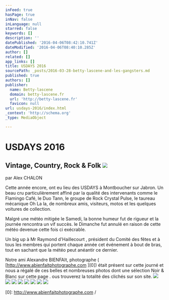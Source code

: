 ```yaml
---
inFeed: true
hasPage: true
inNav: false
inLanguage: null
starred: false
keywords: []
description: ''
datePublished: '2016-04-06T08:42:10.741Z'
dateModified: '2016-04-06T08:40:10.285Z'
author: []
related: []
app_links: []
title: USDAYS 2016
sourcePath: _posts/2016-03-28-betty-lascene-and-les-gangsters.md
published: true
authors: []
publisher:
  name: Betty-lascene
  domain: betty-lascene.fr
  url: 'http://betty-lascene.fr'
  favicon: null
url: usdays-2016/index.html
_context: 'http://schema.org'
_type: MediaObject

---
```

# USDAYS 2016

## Vintage, Country, Rock & Folk ![](https://the-grid-user-content.s3-us-west-2.amazonaws.com/60a9c944-7304-49d6-b217-525db6b4f608.jpg)

par Alex CHALON

Cette année encore, ont eu lieu des USDAYS à Montboucher sur Jabron. Un beau cru particulièrement affiné par la qualité des intervenants comme le Flamingo Café, le Duo Tann, le groupe de Rock Crystal Pulse, le taureau mécanique Oh La la, de nombreux amis, visiteurs, motos et les quelques voitures de collection.

Malgré une météo mitigée le Samedi, la bonne humeur fut de rigueur et la journée rencontra un vif succès. le Dimanche fut annulé en raison de cette météo devenue cette fois ci exécrable.

Un big up à Mr Raymond d'Haillecourt , président du Comité des fêtes et à tous les membres qui portent chaque année cet événement à bout de bras, tout en sachant que la météo peut anéantir ce dernier.

Notre ami Alexandre BIENFAIt, photographe ( [http://www.abienfaitphotographe.com ][0]) était présent sur cette journé et nous a régalé de ces belles et nombreuses photos dont une sélection Noir & Blanc sur cette page . ous trouverez la totalité des clichés sur son site.
![](https://the-grid-user-content.s3-us-west-2.amazonaws.com/f156cefd-da97-4145-8a55-8f455a1fc10c.jpg)
![](https://the-grid-user-content.s3-us-west-2.amazonaws.com/b07092bd-a581-453d-b1b7-e3d4a56888d9.jpg)
![](https://the-grid-user-content.s3-us-west-2.amazonaws.com/d4d1491b-034d-43aa-af6c-76dfe633cdaa.jpg)
![](https://the-grid-user-content.s3-us-west-2.amazonaws.com/6e08ab6a-ad8f-4f7c-b5fd-2d6122d90a9c.jpg)
![](https://the-grid-user-content.s3-us-west-2.amazonaws.com/3435605c-d6fb-42cf-b61f-e9b5664aabc9.jpg)
![](https://the-grid-user-content.s3-us-west-2.amazonaws.com/da79b571-1a01-48bd-8294-356d9bd09a4b.jpg)
![](https://the-grid-user-content.s3-us-west-2.amazonaws.com/29ac2df7-986d-4fae-87f9-d32222a0f5ca.jpg)
![](https://the-grid-user-content.s3-us-west-2.amazonaws.com/09e604ec-5604-42dc-a525-f217c4cb653f.jpg)

[0]: http://www.abienfaitphotographe.com /